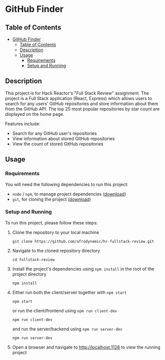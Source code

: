 # GitHub Finder

## Table of Contents

* [GitHub Finder](#github-finder)
  * [Table of Contents](#table-of-contents)
  * [Description](#description)
  * [Usage](#usage)
    * [Requirements](#requirements)
    * [Setup and Running](#setup-and-running)

## Description

This project is for Hack Reactor's "Full Stack Review" assignment. The project is a Full Stack application (React, Express) which allows users to search for any users' GitHub repositories and store information about them from the GitHub API. The top 25 most popular repositories by star count are displayed on the home page.

Features include:

* Search for any GitHub user's repositories
* View information about stored GitHub repositories
* View the count of stored GitHub repositories

## Usage

### Requirements

You will need the following dependencies to run this project:

* `node` / `npm`, to manage project dependencies ([download](https://nodejs.org/en/download))
* `git`, for cloning the project ([download](https://git-scm.com/downloads))

### Setup and Running

To run this project, please follow these steps:

1. Clone the repository to your local machine

   ```shell
   git clone https://github.com/afrodynamic/hr-fullstack-review.git
   ```

2. Navigate to the cloned repository directory

   ```shell
   cd fullstack-review
   ```

3. Install the project's dependencies using `npm install` in the root of the project directory

   ```shell
   npm install
   ```

4. Either run both the client/server together with `npm start`

   ```shell
   npm start
   ```

   or run the client/frontend using `npm run client-dev`

   ```shell
   npm run client-dev
   ```

   and run the server/backend using `npm run server-dev`

   ```shell
   npm run server-dev
   ```

5. Open a browser and navigate to <http://localhost:1128> to view the running project
